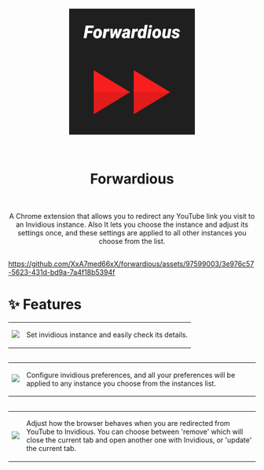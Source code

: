 <p align="center">
  <img src="https://github.com/XxA7med66xX/forwardious/blob/development/web/icons/favicon.svg" />
</p>

<br/>
<h1 align="center">Forwardious</h1>
<br/>

<p align="center">A Chrome extension that allows you to redirect any YouTube link you visit to an Invidious instance.
Also It lets you choose the instance and adjust its settings once, and these settings are applied to all other instances you choose from the list.</p>

##

https://github.com/XxA7med66xX/forwardious/assets/97599003/3e976c57-5623-431d-bd9a-7a4f18b5394f

# ✨️ Features 

<table>
  <tr>
    <td>
      <img src="https://github.com/XxA7med66xX/forwardious/assets/97599003/1b4da7c7-90a0-44d9-a61b-68969ff09b85" width="300" />
    </td>
    <td>
      <p>
        Set invidious instance and easily check its details.
      </p>
    </td>
  </tr>
</table>

##

<table>
  <tr>
    <td>
      <img src="https://github.com/XxA7med66xX/forwardious/assets/97599003/cda6250e-b649-46da-a08f-b3577e583c25" width="300" />
    </td>
    <td>
      <p>
        Configure invidious preferences, and all your preferences will be applied to any instance you choose from the instances list.
      </p>
    </td>
  </tr>
</table>

##

<table>
  <tr>
    <td>
      <img src="https://github.com/XxA7med66xX/forwardious/assets/97599003/35bb0c30-d864-4d7c-bcd9-677ab7588322" width="500" />
    </td>
    <td>
      <p>
        Adjust how the browser behaves when you are redirected from YouTube to Invidious. You can choose between 'remove' which will close the current tab and open another one with Invidious, or 'update' the current tab.
      </p>
    </td>
  </tr>
</table>
